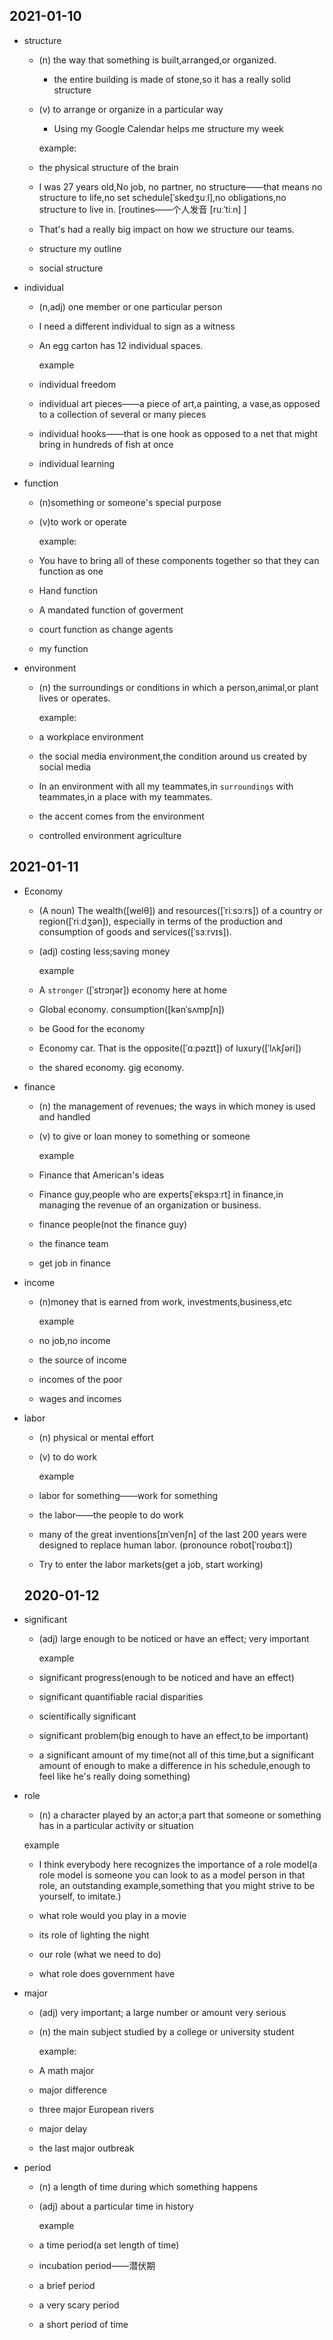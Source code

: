 ## 2021-01-10

- structure

  - (n)  the way that something is built,arranged,or organized.

    - the entire building is made of stone,so it has a really solid structure

  - (v)  to arrange or organize in a particular way 

    - Using my Google Calendar helps me structure my week

    example:

  - the physical structure of the brain

  - I was 27 years old,No job, no partner, no structure——that means no structure to life,no set schedule[ˈskedʒuːl],no obligations,no structure to live in.       [routines——个人发音 [ruːˈtiːn]   ]

  - That's had a really big impact on how we structure our teams.

  - structure my outline

  - social structure

- individual

  - (n,adj) one member or one particular person

  - I need a different  individual to sign as a witness

  - An egg carton has 12 individual spaces.

    example

  - individual freedom

  - individual art pieces——a  piece of art,a painting, a vase,as opposed to a collection of several or many pieces

  - individual hooks——that is one hook as opposed to a net that might bring in hundreds of fish at once

  - individual learning

- function

  - (n)something or someone's special purpose

  - (v)to  work or operate

    example:

  - You have to bring all of these components together so that they can function as one

  - Hand function

  - A mandated function of goverment

  - court function as change agents

  - my function

- environment

  - (n) the surroundings or conditions in which a person,animal,or plant lives or operates.

    example:

  - a workplace environment

  - the social media environment,the condition around us created by  social media

  - In an environment with all my teammates,in `surroundings` with teammates,in a place with my teammates.

  - the accent comes from the environment

  - controlled environment agriculture

## 2021-01-11

- Economy

  - (A noun) The wealth([welθ]) and resources([ˈriːsɔːrs]) of a country or region([ˈriːdʒən]), especially in terms of the production and consumption of goods and services([ˈsɜːrvɪs]).

  - (adj) costing  less;saving money

    example

  - A `stronger` ([ˈstrɔŋər]) economy here at home

  - Global economy.  consumption([kənˈsʌmpʃn])

  - be Good for the economy

  - Economy car. That is the opposite([ˈɑːpəzɪt]) of luxury([ˈlʌkʃəri])

  - the shared economy.   gig  economy.

- finance

  - (n)  the management of revenues; the ways in which money is used and handled

  - (v) to give or loan money to something or someone

    example

  - Finance that American's ideas

  - Finance guy,people who are experts[ˈekspɜːrt] in finance,in managing the revenue of an organization or business.

  - finance people(not the finance guy)

  - the finance team

  - get job in finance

- income

  - (n)money that is earned from work, investments,business,etc

    example

  - no job,no income

  - the source of income

  - incomes of the poor

  - wages and incomes

- labor

  - (n) physical or mental effort

  - (v) to do work

    example

  - labor for something——work for something

  - the labor——the people to do work

  - many of the great inventions[ɪnˈvenʃn] of the last 200 years were designed to replace human labor.  (pronounce robot[ˈroʊbɑːt])

  - Try to enter the labor markets(get a job, start working)

  
  ## 2020-01-12

- significant

  - (adj) large  enough to be noticed or have an effect; very important

    example

  - significant progress(enough to be noticed and have an effect)

  - significant quantifiable  racial disparities

  - scientifically significant

  - significant problem(big enough to have an effect,to be important)

  - a significant amount  of my time(not all of this time,but a significant amount of enough to make a difference in his schedule,enough to feel like  he's really doing something)

- role

  -  (n) a character played by an actor;a part  that someone or something has in a   particular activity or situation

    example

  - I  think everybody here recognizes the importance of a role model(a role model is someone you can look to as a model person in that role, an outstanding example,something that you might strive to be yourself, to imitate.)

  - what role would you play in a movie

  - its role of lighting the night

  - our role (what we need to do)

  - what role does government have

- major

  - (adj) very important; a large number or amount very serious
  
  - (n) the main subject studied by a college or university student
  
    example:
  
  - A math major
  
  - major difference
  
  - three major European rivers
  
  - major delay
  
  - the last major outbreak
  
- period

  - (n) a  length of time during which something happens

  - (adj) about a particular time in history

    example

  - a time period(a set length of time)

  - incubation period——潜伏期

  - a brief period

  - a very scary period

  - a short period of time